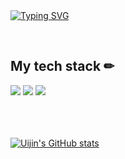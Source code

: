 <br/>
<br/>

[![Typing SVG](https://readme-typing-svg.demolab.com?font=Lobster&size=30&pause=1000&color=000000&width=530&lines=Hi+there!+I'm+uijin;I'm+currently+learning+web+development%F0%9F%8C%B1)](https://git.io/typing-svg)

<br/>

<section>
<h2>  My tech stack &#9999; </h2>
<div>
<img src="https://img.shields.io/badge/html5-E34F26?style=for-the-badge&logo=html5&logoColor=white">
<img src="https://img.shields.io/badge/css-1572B6?style=for-the-badge&logo=css3&logoColor=white">
<img src="https://img.shields.io/badge/javascript-F7DF1E?style=for-the-badge&logo=javascript&logoColor=black">
</div>
</section>

<br/>
<br/>
<br/>

[![Uijin's GitHub stats](https://github-readme-stats.vercel.app/api?username=Yoo-uijin&show_icons=true&theme=buefy)](https://github.com/Yoo-uijin/github-readme-stats)

